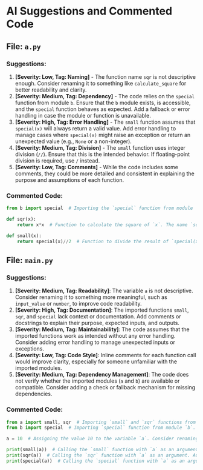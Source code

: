 # AI Suggestions and Commented Code

## File: `a.py`

### Suggestions:
1. **[Severity: Low, Tag: Naming]** - The function name `sqr` is not descriptive enough. Consider renaming it to something like `calculate_square` for better readability and clarity.
2. **[Severity: Medium, Tag: Dependency]** - The code relies on the `special` function from module `b`. Ensure that the `b` module exists, is accessible, and the `special` function behaves as expected. Add a fallback or error handling in case the module or function is unavailable.
3. **[Severity: High, Tag: Error Handling]** - The `small` function assumes that `special(x)` will always return a valid value. Add error handling to manage cases where `special(x)` might raise an exception or return an unexpected value (e.g., `None` or a non-integer).
4. **[Severity: Medium, Tag: Division]** - The `small` function uses integer division (`//`). Ensure that this is the intended behavior. If floating-point division is required, use `/` instead.
5. **[Severity: Low, Tag: Comments]** - While the code includes some comments, they could be more detailed and consistent in explaining the purpose and assumptions of each function.

### Commented Code:
```python
from b import special  # Importing the `special` function from module `b`. Ensure that the `b` module exists and is correctly implemented.

def sqr(x):  
    return x*x  # Function to calculate the square of `x`. The name `sqr` is not very descriptive; consider renaming it to something like `calculate_square`.

def small(x):  
    return special(x)//2  # Function to divide the result of `special(x)` by 2. Assumes `special(x)` returns a valid value. Add error handling to manage unexpected cases, such as exceptions or invalid return values. Ensure integer division (`//`) is the intended behavior.
```


## File: `main.py`

### Suggestions:
1. **[Severity: Medium, Tag: Readability]**: The variable `a` is not descriptive. Consider renaming it to something more meaningful, such as `input_value` or `number`, to improve code readability.
2. **[Severity: High, Tag: Documentation]**: The imported functions `small`, `sqr`, and `special` lack context or documentation. Add comments or docstrings to explain their purpose, expected inputs, and outputs.
3. **[Severity: Medium, Tag: Maintainability]**: The code assumes that the imported functions work as intended without any error handling. Consider adding error handling to manage unexpected inputs or exceptions.
4. **[Severity: Low, Tag: Code Style]**: Inline comments for each function call would improve clarity, especially for someone unfamiliar with the imported modules.
5. **[Severity: Medium, Tag: Dependency Management]**: The code does not verify whether the imported modules (`a` and `b`) are available or compatible. Consider adding a check or fallback mechanism for missing dependencies.

### Commented Code:
```python
from a import small, sqr  # Importing `small` and `sqr` functions from module `a`. Add documentation or comments to explain their functionality and purpose (e.g., are they mathematical operations?).
from b import special  # Importing `special` function from module `b`. Add documentation or comments to explain its functionality and purpose (e.g., is it a transformation or a special calculation?).

a = 10  # Assigning the value 10 to the variable `a`. Consider renaming this variable to something more descriptive, such as `input_value` or `number`.

print(small(a))  # Calling the `small` function with `a` as an argument. Add comments or documentation to explain what this function does (e.g., does it return the smallest value?) and its expected input/output.
print(sqr(a))  # Calling the `sqr` function with `a` as an argument. Add comments or documentation to explain what this function does (e.g., does it return the square of the input?) and its expected input/output.
print(special(a))  # Calling the `special` function with `a` as an argument. Add comments or documentation to explain what this function does (e.g., does it perform a special transformation?) and its expected input/output.
```



